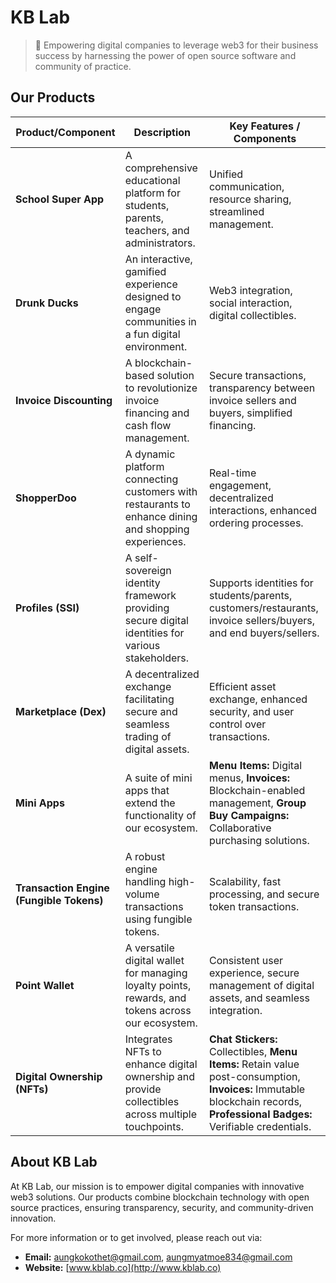 # KB Lab

> 🚀 Empowering digital companies to leverage web3 for their business success by harnessing the power of open source software and community of practice.

## Our Products

| **Product/Component**                            | **Description**                                                                                                                                                                  | **Key Features / Components**                                                                                                                                                                                   |
|--------------------------------------------------|----------------------------------------------------------------------------------------------------------------------------------------------------------------------------------|------------------------------------------------------------------------------------------------------------------------------------------------------------------------------------------------------------------|
| **School Super App**                             | A comprehensive educational platform for students, parents, teachers, and administrators.                                                                                       | Unified communication, resource sharing, streamlined management.                                                                                                       |
| **Drunk Ducks**                                  | An interactive, gamified experience designed to engage communities in a fun digital environment.                                                                                 | Web3 integration, social interaction, digital collectibles.                                                                                                              |
| **Invoice Discounting**                          | A blockchain-based solution to revolutionize invoice financing and cash flow management.                                                                                          | Secure transactions, transparency between invoice sellers and buyers, simplified financing.                                                                              |
| **ShopperDoo**                                   | A dynamic platform connecting customers with restaurants to enhance dining and shopping experiences.                                                                            | Real-time engagement, decentralized interactions, enhanced ordering processes.                                                                                           |
| **Profiles (SSI)**                               | A self-sovereign identity framework providing secure digital identities for various stakeholders.                                                                               | Supports identities for students/parents, customers/restaurants, invoice sellers/buyers, and end buyers/sellers.                                                           |
| **Marketplace (Dex)**                            | A decentralized exchange facilitating secure and seamless trading of digital assets.                                                                                              | Efficient asset exchange, enhanced security, and user control over transactions.                                                                                         |
| **Mini Apps**                                    | A suite of mini apps that extend the functionality of our ecosystem.                                                                                                             | **Menu Items:** Digital menus, **Invoices:** Blockchain-enabled management, **Group Buy Campaigns:** Collaborative purchasing solutions.                                |
| **Transaction Engine (Fungible Tokens)**         | A robust engine handling high-volume transactions using fungible tokens.                                                                                                          | Scalability, fast processing, and secure token transactions.                                                                                                             |
| **Point Wallet**                                 | A versatile digital wallet for managing loyalty points, rewards, and tokens across our ecosystem.                                                                                 | Consistent user experience, secure management of digital assets, and seamless integration.                                                                               |
| **Digital Ownership (NFTs)**                     | Integrates NFTs to enhance digital ownership and provide collectibles across multiple touchpoints.                                                                                | **Chat Stickers:** Collectibles, **Menu Items:** Retain value post-consumption, **Invoices:** Immutable blockchain records, **Professional Badges:** Verifiable credentials. |


## About KB Lab

At KB Lab, our mission is to empower digital companies with innovative web3 solutions. Our products combine blockchain technology with open source practices, ensuring transparency, security, and community-driven innovation.

For more information or to get involved, please reach out via:
- **Email:** [aungkokothet@gmail.com](mailto:aungkokothet@gmail.com), [aungmyatmoe834@gmail.com](mailto:aungmyatmoe834@gmail.com)
- **Website:** [www.kblab.co](http://www.kblab.co)
